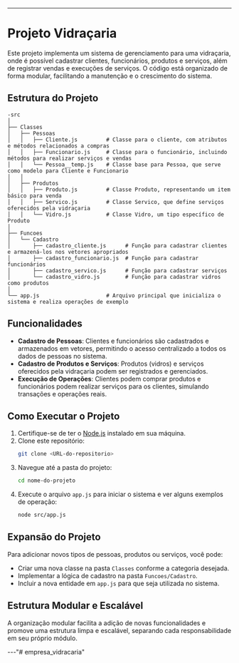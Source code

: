 
---

# Projeto Vidraçaria

Este projeto implementa um sistema de gerenciamento para uma vidraçaria, onde é possível cadastrar clientes, funcionários, produtos e serviços, além de registrar vendas e execuções de serviços. O código está organizado de forma modular, facilitando a manutenção e o crescimento do sistema.

## Estrutura do Projeto

```plaintext
-src
│
├── Classes
│   ├── Pessoas
│   │   ├── Cliente.js         # Classe para o cliente, com atributos e métodos relacionados a compras
│   │   ├── Funcionario.js     # Classe para o funcionário, incluindo métodos para realizar serviços e vendas
│   │   └── Pessoa__temp.js    # Classe base para Pessoa, que serve como modelo para Cliente e Funcionario
│   │
│   ├── Produtos
│   │   ├── Produto.js         # Classe Produto, representando um item básico para venda
│   │   ├── Servico.js         # Classe Servico, que define serviços oferecidos pela vidraçaria
│   │   └── Vidro.js           # Classe Vidro, um tipo específico de Produto
│
├── Funcoes
│   └── Cadastro
│       ├── cadastro_cliente.js      # Função para cadastrar clientes e armazená-los nos vetores apropriados
│       ├── cadastro_funcionario.js  # Função para cadastrar funcionários
│       ├── cadastro_servico.js      # Função para cadastrar serviços
│       └── cadastro_vidro.js        # Função para cadastrar vidros como produtos
│
└── app.js                     # Arquivo principal que inicializa o sistema e realiza operações de exemplo
```

## Funcionalidades

- **Cadastro de Pessoas**: Clientes e funcionários são cadastrados e armazenados em vetores, permitindo o acesso centralizado a todos os dados de pessoas no sistema.
- **Cadastro de Produtos e Serviços**: Produtos (vidros) e serviços oferecidos pela vidraçaria podem ser registrados e gerenciados.
- **Execução de Operações**: Clientes podem comprar produtos e funcionários podem realizar serviços para os clientes, simulando transações e operações reais.

## Como Executar o Projeto

1. Certifique-se de ter o [Node.js](https://nodejs.org/) instalado em sua máquina.
2. Clone este repositório:
   ```bash
   git clone <URL-do-repositorio>
   ```
3. Navegue até a pasta do projeto:
   ```bash
   cd nome-do-projeto
   ```
4. Execute o arquivo `app.js` para iniciar o sistema e ver alguns exemplos de operação:
   ```bash
   node src/app.js
   ```

## Expansão do Projeto

Para adicionar novos tipos de pessoas, produtos ou serviços, você pode:

- Criar uma nova classe na pasta `Classes` conforme a categoria desejada.
- Implementar a lógica de cadastro na pasta `Funcoes/Cadastro`.
- Incluir a nova entidade em `app.js` para que seja utilizada no sistema.

## Estrutura Modular e Escalável

A organização modular facilita a adição de novas funcionalidades e promove uma estrutura limpa e escalável, separando cada responsabilidade em seu próprio módulo.

---"# empresa_vidracaria" 
